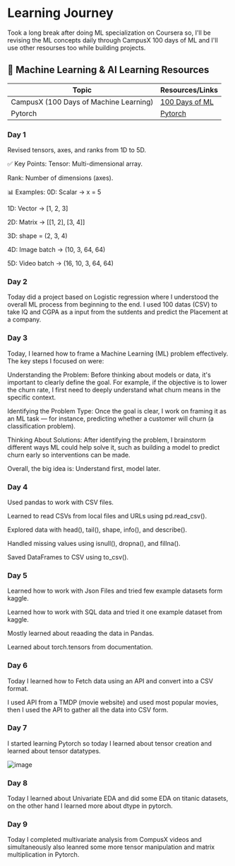 # Learning Journey 

Took a long break after doing ML specialization on Coursera so, I'll be revising the ML concepts daily through CampusX 100 days of ML and I'll use other resourses too while building projects.



## 📌 Machine Learning & AI Learning Resources  

| Topic                                       | Resources/Links                                       
|---------------------------------------------|------------------------------------------------------|
| CampusX (100 Days of Machine Learning)      | [100 Days of ML](https://campusx.in/) |
| Pytorch           | [Pytorch](https://www.youtube.com/watch?v=Z_ikDlimN6A) |



### Day 1


Revised tensors, axes, and ranks from 1D to 5D.

✅ Key Points:
Tensor: Multi-dimensional array.

Rank: Number of dimensions (axes).

📊 Examples:
0D: Scalar → x = 5

1D: Vector → [1, 2, 3]

2D: Matrix → [[1, 2], [3, 4]]

3D: shape = (2, 3, 4)

4D: Image batch → (10, 3, 64, 64)

5D: Video batch → (16, 10, 3, 64, 64)


### Day 2

Today did a project based on Logistic regression where I understood the overall ML process from beginning to the end. I used 100 datas (CSV) to take IQ and CGPA as a input from the sutdents and predict the Placement at a company. 


### Day 3


Today, I learned how to frame a Machine Learning (ML) problem effectively.
The key steps I focused on were:

Understanding the Problem: Before thinking about models or data, it's important to clearly define the goal. For example, if the objective is to lower the churn rate, I first need to deeply understand what churn means in the specific context.

Identifying the Problem Type: Once the goal is clear, I work on framing it as an ML task — for instance, predicting whether a customer will churn (a classification problem).

Thinking About Solutions: After identifying the problem, I brainstorm different ways ML could help solve it, such as building a model to predict churn early so interventions can be made.

Overall, the big idea is:
Understand first, model later.


### Day 4

Used pandas to work with CSV files.

Learned to read CSVs from local files and URLs using pd.read_csv().

Explored data with head(), tail(), shape, info(), and describe().

Handled missing values using isnull(), dropna(), and fillna().

Saved DataFrames to CSV using to_csv().


### Day 5

Learned how to work with Json Files and tried few example datasets form kaggle.

Learned how to work with SQL data and tried it one example dataset from kaggle.

Mostly learned about reaading the data in Pandas.

Learned about torch.tensors from documentation.


### Day 6

Today I learned how to Fetch data using an API and convert into a CSV format.

I used API from a TMDP (movie website) and used most popular movies, then I used the API to gather all the data into CSV form.


### Day 7

I started learning Pytorch so today I learned about tensor creation and learned about tensor datatypes.

![image](https://github.com/user-attachments/assets/faa9ac65-ef94-4418-bfe0-355f78f17bb0)


### Day 8

Today I learned about Univariate EDA and did some EDA on titanic datasets, on the other hand I learned more about dtype in pytorch.


### Day 9

Today I completed multivariate analysis from CompusX videos and simultaneously also leanred some more tensor manipulation and matrix multiplication in Pytorch.
